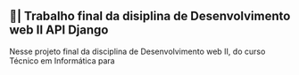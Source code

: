 ## 📑| Trabalho final da disiplina de Desenvolvimento web II API Django

  Nesse projeto final da disciplina de Desenvolvimento web II, do curso Técnico em Informática para 
